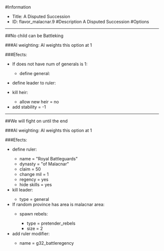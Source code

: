 #Information
 - Title: A Disputed Succession
 - ID: flavor_malacnar.9
#Description
A Disputed Succession
#Options

___
##No child can be Battleking

###AI weighting:
AI weights this option at 1


###Efects:<ul><li>If does not have num of generals is 1:</li><ul><li>define general:</li><ul></ul></ul><li>define leader to ruler:</li><ul></ul><li>kill heir:</li><ul><li>allow new heir = no</li></ul><li>add stability = -1</li></ul>

___
##We will fight on until the end

###AI weighting:
AI weights this option at 1


###Efects:<ul><li>define ruler:</li><ul><li>name = "Royal Battleguards"</li><li>dynasty = "of Malacnar"</li><li>claim = 50</li><li>change mil = 1</li><li>regency = yes</li><li>hide skills = yes</li></ul><li>kill leader:</li><ul><li>type = general</li></ul><li>If random province has area is malacnar area:</li><ul><li>spawn rebels:</li><ul><li>type = pretender_rebels</li><li>size = 2</li></ul></ul><li>add ruler modifier:</li><ul><li>name = g32_battleregency</li></ul></ul>
